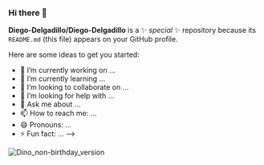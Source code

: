 ### Hi there 👋


**Diego-Delgadillo/Diego-Delgadillo** is a ✨ _special_ ✨ repository because its `README.md` (this file) appears on your GitHub profile.

Here are some ideas to get you started:

- 🔭 I’m currently working on ...
- 🌱 I’m currently learning ...
- 👯 I’m looking to collaborate on ...
- 🤔 I’m looking for help with ...
- 💬 Ask me about ...
- 📫 How to reach me: ...
- 😄 Pronouns: ...
- ⚡ Fun fact: ...
-->

![Dino_non-birthday_version](https://github.com/Diego-Delgadillo/Diego-Delgadillo/assets/120683746/d8cd67a5-bcde-4cd1-81e0-1fc936f807dd)
